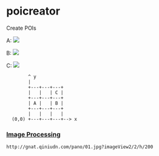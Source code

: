 # poicreator

Create POIs

A:
    ![](http://gnat.qiniudn.com/pano/01.jpg?imageView2/2/h/200)

B:
    ![](http://gnat.qiniudn.com/pano/21.jpg?imageView2/2/h/200)

C:
    ![](http://gnat.qiniudn.com/pano/22.jpg?imageView2/2/h/200)

```
        ^ y
        |
        +---+---+---+
        |   |   | C |
        +---+---+---+
        | A |   | B |
        +---+---+---+
        |   |   |   |
  (0,0) +---+---+---+--> x
```


### [Image Processing](https://zybuluo.com/gnat-xj/note/92390)

```
http://gnat.qiniudn.com/pano/01.jpg?imageView2/2/h/200
```
